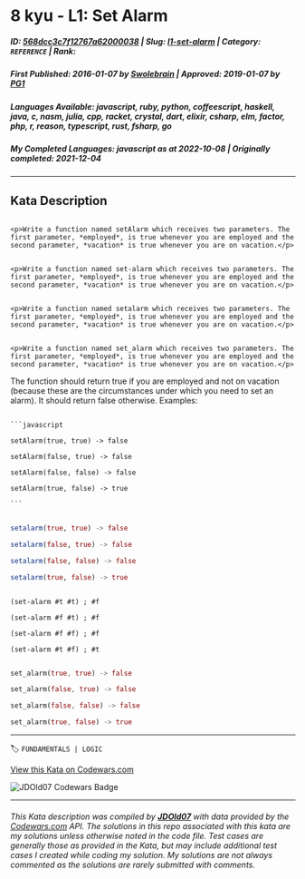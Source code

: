 # 8 kyu - L1: Set Alarm

##### **ID**: [568dcc3c7f12767a62000038](https://www.codewars.com/kata/568dcc3c7f12767a62000038) | **Slug**: [l1-set-alarm](https://www.codewars.com/kata/568dcc3c7f12767a62000038) | **Category**: `REFERENCE` | **Rank**: <span style="color:white">8 kyu</span>

##### **First Published**: 2016-01-07 ***by*** [Swolebrain](https://www.codewars.com/users/Swolebrain) | **Approved**: 2019-01-07 ***by*** [PG1](https://www.codewars.com/users/PG1)

##### **Languages Available**: javascript, ruby, python, coffeescript, haskell, java, c, nasm, julia, cpp, racket, crystal, dart, elixir, csharp, elm, factor, php, r, reason, typescript, rust, fsharp, go

##### **My Completed Languages**: javascript ***as at*** 2022-10-08 | **Originally completed**: 2021-12-04

---

## Kata Description


```if-not:julia,racket,rust

<p>Write a function named setAlarm which receives two parameters. The first parameter, *employed*, is true whenever you are employed and the second parameter, *vacation* is true whenever you are on vacation.</p>

```

```if:racket

<p>Write a function named set-alarm which receives two parameters. The first parameter, *employed*, is true whenever you are employed and the second parameter, *vacation* is true whenever you are on vacation.</p>

```

```if:julia

<p>Write a function named setalarm which receives two parameters. The first parameter, *employed*, is true whenever you are employed and the second parameter, *vacation* is true whenever you are on vacation.</p>

```

```if:rust

<p>Write a function named set_alarm which receives two parameters. The first parameter, *employed*, is true whenever you are employed and the second parameter, *vacation* is true whenever you are on vacation.</p>

```



<p>The function should return true if you are employed and not on vacation (because these are the circumstances under which you need to set an alarm). It should return false otherwise. Examples:</p>



~~~if-not:julia,racket,rust

```javascript

setAlarm(true, true) -> false

setAlarm(false, true) -> false

setAlarm(false, false) -> false

setAlarm(true, false) -> true

```

~~~

```julia

setalarm(true, true) -> false

setalarm(false, true) -> false

setalarm(false, false) -> false

setalarm(true, false) -> true

```

```racket

(set-alarm #t #t) ; #f

(set-alarm #f #t) ; #f

(set-alarm #f #f) ; #f

(set-alarm #t #f) ; #t

```

```rust

set_alarm(true, true) -> false

set_alarm(false, true) -> false

set_alarm(false, false) -> false

set_alarm(true, false) -> true

```

---


🏷 `FUNDAMENTALS | LOGIC`


[View this Kata on Codewars.com](https://www.codewars.com/kata/568dcc3c7f12767a62000038)

![](https://www.codewars.com/users/jdold07/badges/large "JDOld07 Codewars Badge")

---

###### *This Kata description was compiled by [**JDOld07**](https://tpstech.dev) with data provided by the [Codewars.com](https://www.codewars.com) API.  The solutions in this repo associated with this kata are my solutions unless otherwise noted in the code file.  Test cases are generally those as provided in the Kata, but may include additional test cases I created while coding my solution.  My solutions are not always commented as the solutions are rarely submitted with comments.*
